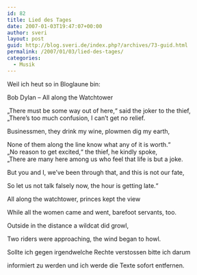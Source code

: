 ```yaml
---
id: 82
title: Lied des Tages
date: 2007-01-03T19:47:07+00:00
author: sveri
layout: post
guid: http://blog.sveri.de/index.php?/archives/73-guid.html
permalink: /2007/01/03/lied-des-tages/
categories:
  - Musik
---
```

Weil ich heut so in Bloglaune bin:

Bob Dylan &#8211; All along the Watchtower

&#8222;There must be some way out of here,&#8220; said the joker to the thief,  
&#8222;There&#8217;s too much confusion, I can&#8217;t get no relief.
  
Businessmen, they drink my wine, plowmen dig my earth,
  
None of them along the line know what any of it is worth.&#8220;  
&#8222;No reason to get excited,&#8220; the thief, he kindly spoke,  
&#8222;There are many here among us who feel that life is but a joke.
  
But you and I, we&#8217;ve been through that, and this is not our fate,
  
So let us not talk falsely now, the hour is getting late.&#8220;

All along the watchtower, princes kept the view
  
While all the women came and went, barefoot servants, too.

Outside in the distance a wildcat did growl,
  
Two riders were approaching, the wind began to howl.

Sollte ich gegen irgendwelche Rechte verstossen bitte ich darum 
  
informiert zu werden und ich werde die Texte sofort entfernen.